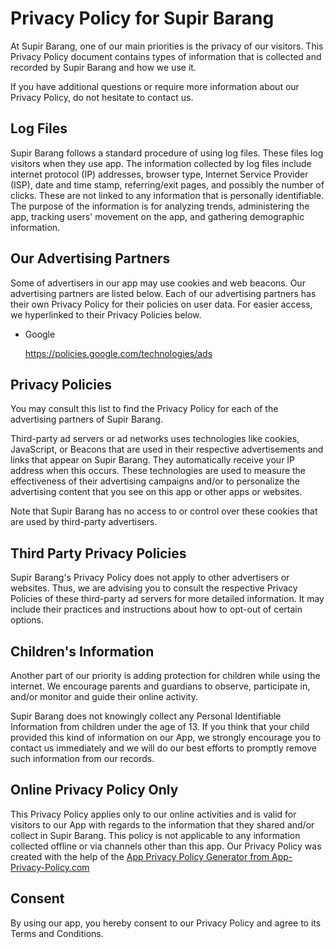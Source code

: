 <h1>Privacy Policy for Supir Barang</h1>

<p>At Supir Barang, one of our main priorities is the privacy of our visitors. This Privacy Policy document contains types of information that is collected and recorded by Supir Barang and how we use it.</p>

<p>If you have additional questions or require more information about our Privacy Policy, do not hesitate to contact us.</p>

<h2>Log Files</h2>

<p>Supir Barang follows a standard procedure of using log files. These files log visitors when they use app. The information collected by log files include internet protocol (IP) addresses, browser type, Internet Service Provider (ISP), date and time stamp, referring/exit pages, and possibly the number of clicks. These are not linked to any information that is personally identifiable. The purpose of the information is for analyzing trends, administering the app, tracking users' movement on the app, and gathering demographic information.</p>

<h2>Our Advertising Partners</h2>

<p>Some of advertisers in our app may use cookies and web beacons. Our advertising partners are listed below. Each of our advertising partners has their own Privacy Policy for their policies on user data. For easier access, we hyperlinked to their Privacy Policies below.</p>

<ul>
    <li>
        <p>Google</p>
        <p><a href="https://policies.google.com/technologies/ads">https://policies.google.com/technologies/ads</a></p>
    </li>
</ul>

<h2>Privacy Policies</h2>

<P>You may consult this list to find the Privacy Policy for each of the advertising partners of Supir Barang.</p>

<p>Third-party ad servers or ad networks uses technologies like cookies, JavaScript, or Beacons that are used in their respective advertisements and links that appear on Supir Barang. They automatically receive your IP address when this occurs. These technologies are used to measure the effectiveness of their advertising campaigns and/or to personalize the advertising content that you see on this app or other apps or websites.</p>

<p>Note that Supir Barang has no access to or control over these cookies that are used by third-party advertisers.</p>

<h2>Third Party Privacy Policies</h2>

<p>Supir Barang's Privacy Policy does not apply to other advertisers or websites. Thus, we are advising you to consult the respective Privacy Policies of these third-party ad servers for more detailed information. It may include their practices and instructions about how to opt-out of certain options.</p>

<h2>Children's Information</h2>

<p>Another part of our priority is adding protection for children while using the internet. We encourage parents and guardians to observe, participate in, and/or monitor and guide their online activity.</p>

<p>Supir Barang does not knowingly collect any Personal Identifiable Information from children under the age of 13. If you think that your child provided this kind of information on our App, we strongly encourage you to contact us immediately and we will do our best efforts to promptly remove such information from our records.</p>

<h2>Online Privacy Policy Only</h2>

<p>This Privacy Policy applies only to our online activities and is valid for visitors to our App with regards to the information that they shared and/or collect in Supir Barang. This policy is not applicable to any information collected offline or via channels other than this app. Our Privacy Policy was created with the help of the <a href="https://www.app-privacy-policy.com/app-privacy-policy-generator/">App Privacy Policy Generator from App-Privacy-Policy.com</a></p>

<h2>Consent</h2>

<p>By using our app, you hereby consent to our Privacy Policy and agree to its Terms and Conditions.</p>
